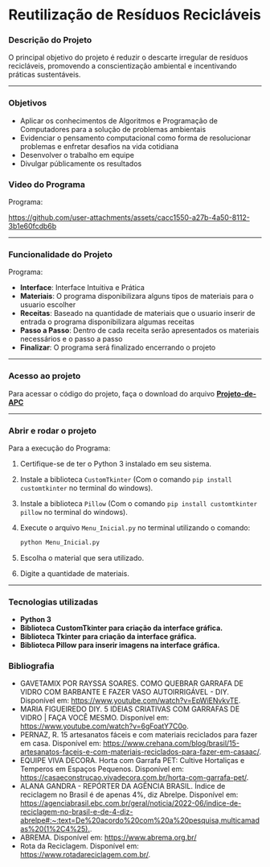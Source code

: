 # Reutilização de Resíduos Recicláveis

### Descrição do Projeto
O principal objetivo do projeto é reduzir o descarte irregular de resíduos  
recicláveis, promovendo a conscientização ambiental e incentivando práticas 
sustentáveis.

---
### Objetivos
- Aplicar os conhecimentos de Algoritmos e Programação de Computadores para a solução de problemas ambientais
- Evidenciar o pensamento computacional como forma de resolucionar problemas e enfretar desafios na vida cotidiana
- Desenvolver o trabalho em equipe
- Divulgar públicamente os resultados

### Video do Programa
Programa:

https://github.com/user-attachments/assets/cacc1550-a27b-4a50-8112-3b1e60fcdb6b


---

### Funcionalidade do Projeto
Programa:
- **Interface**: Interface Intuitiva e Prática
- **Materiais**: O programa disponibilizara alguns tipos de materiais para o usuario escolher
- **Receitas**: Baseado na quantidade de materiais que o usuario inserir de entrada o programa disponibilizara algumas receitas
- **Passo a Passo**: Dentro de cada receita serão apresentados os materiais necessários e o passo a passo
- **Finalizar**: O programa será finalizado encerrando o projeto
---

### Acesso ao projeto

Para acessar o código do projeto, faça o download do arquivo [**Projeto-de-APC**](https://github.com/HDaniloH/Projeto-de-APC)

---

### Abrir e rodar o projeto

Para a execução do Programa: 
1. Certifique-se de ter o Python 3 instalado em seu sistema.
2. Instale a biblioteca `CustomTkinter` (Com o comando `pip install customtkinter` no terminal do windows).
3. Instale a biblioteca `Pillow` (Com o comando `pip install customtkinter pillow` no terminal do windows).
3. Execute o arquivo `Menu_Inicial.py` no terminal utilizando o comando:

   ```bash
   python Menu_Inicial.py
   ```

4. Escolha o material que sera utilizado.
5. Digite a quantidade de materiais.
---

### Tecnologias utilizadas

- **Python 3**
- **Biblioteca CustomTkinter para criação da interface gráfica.**
- **Biblioteca Tkinter para criação da interface gráfica.**
- **Biblioteca Pillow para inserir imagens na interface gráfica.**

### Bibliografia

- GAVETAMIX POR RAYSSA SOARES. COMO QUEBRAR GARRAFA DE VIDRO COM BARBANTE E FAZER VASO AUTOIRRIGÁVEL - DIY. Disponível em: <https://www.youtube.com/watch?v=EpWiENvkvTE>.
- MARIA FIGUEIREDO DIY. 5 IDEIAS CRIATIVAS COM GARRAFAS DE VIDRO | FAÇA VOCÊ MESMO. Disponível em: <https://www.youtube.com/watch?v=6gFoatY7C0o>. 
- PERNAZ, R. 15 artesanatos fáceis e com materiais reciclados para fazer em casa. Disponível em: <https://www.crehana.com/blog/brasil/15-artesanatos-faceis-e-com-materiais-reciclados-para-fazer-em-casaac/>.  
- EQUIPE VIVA DECORA. Horta com Garrafa PET: Cultive Hortaliças e Temperos em Espaços Pequenos. Disponível em: <https://casaeconstrucao.vivadecora.com.br/horta-com-garrafa-pet/>.
- ALANA GANDRA - REPÓRTER DA AGÊNCIA BRASIL. Índice de reciclagem no Brasil é de apenas 4%, diz Abrelpe. Disponível em: <https://agenciabrasil.ebc.com.br/geral/noticia/2022-06/indice-de-reciclagem-no-brasil-e-de-4-diz-abrelpe#:~:text=De%20acordo%20com%20a%20pesquisa,multicamadas%20(1%2C4%25).>.
- ABREMA. Disponível em: <https://www.abrema.org.br/>
- Rota da Reciclagem. Disponível em: <https://www.rotadareciclagem.com.br/>. 




